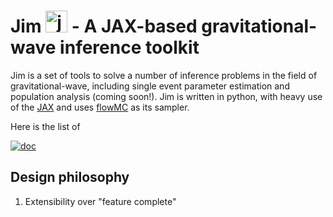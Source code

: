 # Jim <img src="https://user-images.githubusercontent.com/4642979/218163532-1c8a58e5-6f36-42de-96d3-f245eee93cf8.png" alt="jim" width="35"/> - A JAX-based gravitational-wave inference toolkit

Jim is a set of tools to solve a number of inference problems in the field of gravitational-wave, including single event parameter estimation and population analysis (coming soon!). Jim is written in python, with heavy use of the [JAX](https://github.com/google/jax) and uses [flowMC](https://github.com/kazewong/flowMC) as its sampler. 

Here is the list of 




<a href="https://colab.research.google.com/drive/1ah_mwVpn3A32jhctA6BTj-Nqk7SGf9Dj?usp=sharing">
<img src="https://badgen.net/badge/colab/GW150914/orange" alt="doc"/>
</a>

## Design philosophy

1. Extensibility over "feature complete"
